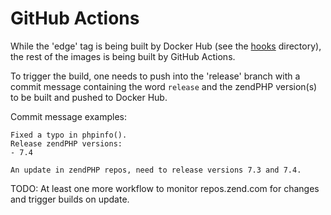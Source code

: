 # GitHub Actions

While the 'edge' tag is being built by Docker Hub (see the [hooks](https://github.com/RBasayev/docker-zendphp/tree/main/centos/hooks) directory), the rest of the images is being built by GitHub Actions.

To trigger the build, one needs to push into the 'release' branch with a commit message containing the word `release` and the zendPHP version(s) to be built and pushed to Docker Hub. 

Commit message examples:
```
Fixed a typo in phpinfo().
Release zendPHP versions:
- 7.4
```
```
An update in zendPHP repos, need to release versions 7.3 and 7.4.
```
TODO: At least one more workflow to monitor repos.zend.com for changes and trigger builds on update.
